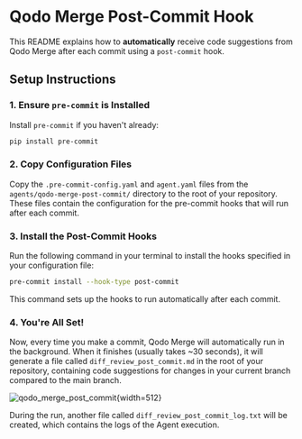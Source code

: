 # Qodo Merge Post-Commit Hook

This README explains how to **automatically** receive code suggestions from Qodo Merge after each commit using a `post-commit` hook.

## Setup Instructions

### 1. Ensure `pre-commit` is Installed

Install `pre-commit` if you haven't already:

```bash
pip install pre-commit
```

### 2. Copy Configuration Files

Copy the `.pre-commit-config.yaml` and `agent.yaml` files from the `agents/qodo-merge-post-commit/` directory to the root of your repository. These files contain the configuration for the pre-commit hooks that will run after each commit.

### 3. Install the Post-Commit Hooks

Run the following command in your terminal to install the hooks specified in your configuration file:

```bash
pre-commit install --hook-type post-commit
```

This command sets up the hooks to run automatically after each commit.

### 4. You're All Set!

Now, every time you make a commit, Qodo Merge will automatically run in the background. When it finishes (usually takes ~30 seconds), it will generate a file called `diff_review_post_commit.md` in the root of your repository, containing code suggestions for changes in your current branch compared to the main branch.

![qodo_merge_post_commit](https://codium.ai/images/pr_agent/qodo_merge_post_commit.png){width=512}


During the run, another file called `diff_review_post_commit_log.txt` will be created, which contains the logs of the Agent execution.
